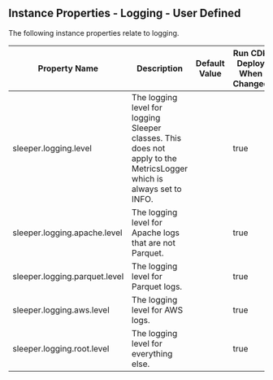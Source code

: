 ## Instance Properties - Logging - User Defined

The following instance properties relate to logging.

| Property Name                 | Description                                                                                                          | Default Value | Run CDK Deploy When Changed |
|-------------------------------|----------------------------------------------------------------------------------------------------------------------|---------------|-----------------------------|
| sleeper.logging.level         | The logging level for logging Sleeper classes. This does not apply to the MetricsLogger which is always set to INFO. |               | true                        |
| sleeper.logging.apache.level  | The logging level for Apache logs that are not Parquet.                                                              |               | true                        |
| sleeper.logging.parquet.level | The logging level for Parquet logs.                                                                                  |               | true                        |
| sleeper.logging.aws.level     | The logging level for AWS logs.                                                                                      |               | true                        |
| sleeper.logging.root.level    | The logging level for everything else.                                                                               |               | true                        |

